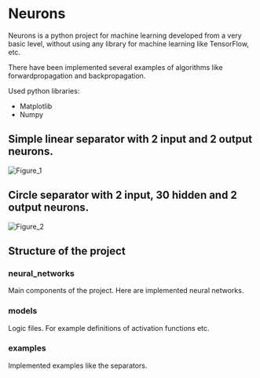 # Neurons

Neurons is a python project for machine learning developed from a very basic level, without using any library for machine learning like TensorFlow, etc.

There have been implemented several examples of algorithms like forwardpropagation and backpropagation.

Used python libraries:
- Matplotlib
- Numpy

## Simple linear separator with 2 input and 2 output neurons.
![Figure_1](https://user-images.githubusercontent.com/52102892/114315557-ceb15c00-9aff-11eb-84af-4f8c06b7508f.png)


## Circle separator with 2 input, 30 hidden and 2 output neurons.
![Figure_2](https://user-images.githubusercontent.com/52102892/114315696-59925680-9b00-11eb-9216-dcf462c4af65.png)

## Structure of the project

### neural_networks
Main components of the project. Here are implemented neural networks.

### models
Logic files. For example definitions of activation functions etc.

### examples
Implemented examples like the separators.
